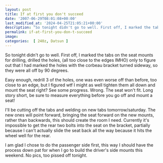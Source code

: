 ```yaml
---
layout: post
title: If at first you don't succeed
date: '2007-06-29T08:01:08+00:00'
last_modified_at: '2024-04-25T21:05:21+00:00'
description: "So tonight didn't go to well. First off, I marked the tabs on the seat mounts for drilling"
permalink: if-at-first-you-don-t-succeed
image: 
categories:  [ 240z, Datsun ]
---
```


So tonight didn't go to well. First off, I marked the tabs on the seat mounts for drilling, drilled the holes, (all too close to the edges IMHO) only to figure out that I had marked the holes with the corbeau bracket turned sideway, so they were all off by 90 degrees.

Easy enough, redrill 3 of the holes, one was even worse off than before, too close to an edge, but I figured wtf I might as well tighten them all down and mount the seat right? See some progress. Wrong. The seat won't fit. Long story short, be sure to measure everything before you go off and mount a seat!

I'll be cutting off the tabs and welding on new tabs tomorrow/saturday. The new ones will point forward, bringing the seat forward on the new mounts, rather than backwards, this should create the room I need. Currently it's impossible to get the rear two bolts into the seat on the bracket, partially because I can't actually slide the seat back all the way because it hits the wheel well for the rear.

I am glad I chose to do the passenger side first, this way I should have the process down pat for when I go to build the driver's side mounts this weekend. No pics, too pissed off tonight.

